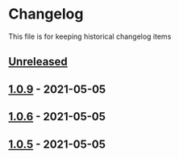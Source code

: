 # Changelog

This file is for keeping historical changelog items

## [Unreleased]

## [1.0.9] - 2021-05-05

## [1.0.6] - 2021-05-05

## [1.0.5] - 2021-05-05

[Unreleased]: https://github.com/huseyinbabal/git-flow-gh-actions/compare/1.0.9...HEAD

[1.0.9]: https://github.com/huseyinbabal/git-flow-gh-actions/compare/1.0.6...1.0.9

[1.0.6]: https://github.com/huseyinbabal/git-flow-gh-actions/compare/1.0.5...1.0.6

[1.0.5]: https://github.com/huseyinbabal/git-flow-gh-actions/compare/289d4d3ab5d970dac784b59e2901918519b04c78...1.0.5

